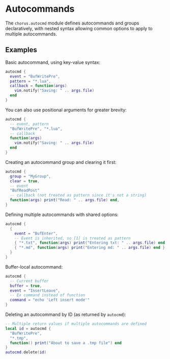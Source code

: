 # Autocommands

The `chorus.autocmd` module defines autocommands and groups declaratively, with
nested syntax allowing common options to apply to multiple autocommands.

## Examples

Basic autocommand, using key-value syntax:

```lua
autocmd {
  event = "BufWritePre",
  pattern = "*.lua",
  callback = function(args)
    vim.notify("Saving: " .. args.file)
  end
}
```

You can also use positional arguments for greater brevity:

```lua
autocmd {
  -- event, pattern
  "BufWritePre", "*.lua",
  -- callback
  function(args)
    vim.notify("Saving: " .. args.file)
  end
}
```

Creating an autocommand group and clearing it first:

```lua
autocmd {
  group = "MyGroup",
  clear = true,
  -- event
  "BufReadPost"
  -- callback (not treated as pattern since it's not a string)
  function(args) print("Read: " .. args.file) end,
}
```

Defining multiple autocommands with shared options:

```lua
autocmd {
  {
    event = "BufEnter",
    -- Event is inherited, so [1] is treated as pattern
    { "*.txt", function(args) print("Entering txt: " .. args.file) end },
    { "*.md", function(args) print("Entering md: " .. args.file) end }
  }
}
```

Buffer-local autocommand:

```lua
autocmd {
  -- Current buffer
  buffer = true,
  event = "InsertLeave",
  -- Ex command instead of function
  command = "echo 'Left insert mode'"
}
```

Deleting an autocommand by ID (as returned by `autocmd`):

```lua
-- Multiple return values if multiple autocommands are defined
local id = autocmd {
  "BufWritePre",
  "*.tmp",
  function() print("About to save a .tmp file") end
}
autocmd.delete(id)
```
